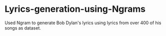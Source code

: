 # Lyrics-generation-using-Ngrams
Used Ngram to generate Bob Dylan's lyrics using lyrics from over 400 of his songs as dataset.
